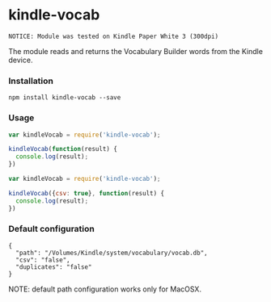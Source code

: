 kindle-vocab
====================================

``NOTICE: Module was tested on Kindle Paper White 3 (300dpi)``

The module reads and returns the Vocabulary Builder words from the Kindle device.

### Installation

``npm install kindle-vocab --save``

### Usage

```js
var kindleVocab = require('kindle-vocab');

kindleVocab(function(result) {
  console.log(result);
})
```

```js
var kindleVocab = require('kindle-vocab');

kindleVocab({csv: true}, function(result) {
  console.log(result);
})
```

### Default configuration

```
{
  "path": "/Volumes/Kindle/system/vocabulary/vocab.db",
  "csv": "false",
  "duplicates": "false"
}
```

NOTE: default path configuration works only for MacOSX.



